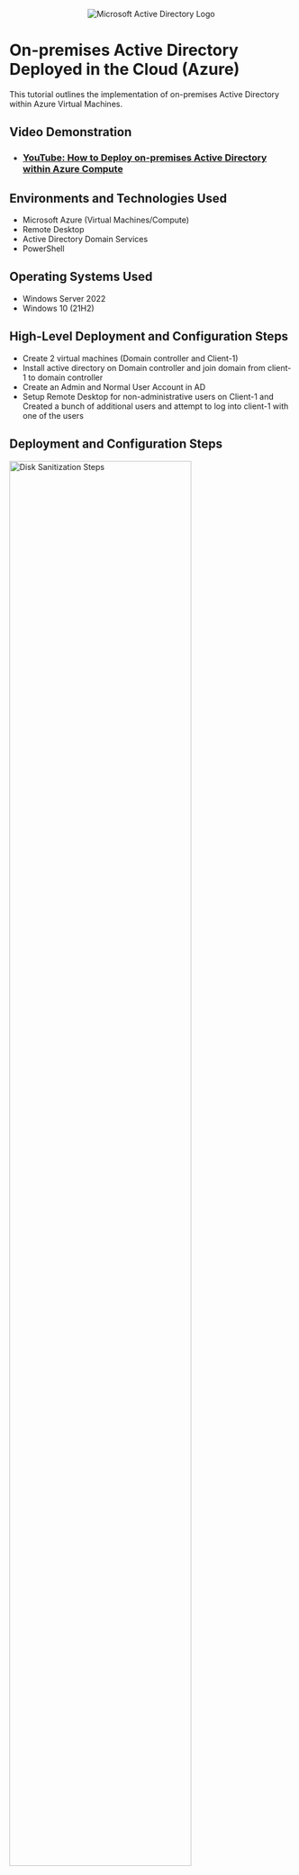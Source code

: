 <p align="center">
<img src="https://i.imgur.com/pU5A58S.png" alt="Microsoft Active Directory Logo"/>
</p>

<h1>On-premises Active Directory Deployed in the Cloud (Azure)</h1>
This tutorial outlines the implementation of on-premises Active Directory within Azure Virtual Machines.<br />


<h2>Video Demonstration</h2>

- ### [YouTube: How to Deploy on-premises Active Directory within Azure Compute](https://www.youtube.com)

<h2>Environments and Technologies Used</h2>

- Microsoft Azure (Virtual Machines/Compute)
- Remote Desktop
- Active Directory Domain Services
- PowerShell

<h2>Operating Systems Used </h2>

- Windows Server 2022
- Windows 10 (21H2)

<h2>High-Level Deployment and Configuration Steps</h2>

- Create 2 virtual machines (Domain controller and Client-1)
- Install active directory on Domain controller and join domain from client-1 to domain controller
- Create an Admin and Normal User Account in AD
- Setup Remote Desktop for non-administrative users on Client-1 and Created a bunch of additional users and attempt to log into client-1 with one of the users


<h2>Deployment and Configuration Steps</h2>

<p>
<img src="https://i.imgur.com/DJmEXEB.png" height="80%" width="80%" alt="Disk Sanitization Steps"/>
</p>
<p>
Created the Domain Controller VM (Windows Server 2022) named “DC-1” and created the Client VM (Windows 10) named “Client-1”. I then Set the Domain Controller’s NIC Private IP address to be static. Ensure that both VMs are in the same Vnet (checked by the topology with Network Watcher)


</p>
<br />

<p>
<img src="https://i.imgur.com/DJmEXEB.png" height="80%" width="80%" alt="Disk Sanitization Steps"/>
</p>
<p>
Login to DC-1 and install Active Directory Domain Services. Promote as a DC: Setup a new forest as mydomain.com. Restart and then log back into DC-1 as user: mydomain.com\labuser From the Azure Portal, set Client-1’s DNS settings to the DC’s Private IP address
From the Azure Portal, restart Client-1. Login to Client-1 (Remote Desktop) as the original local admin (labuser) and join it to the domain (computer will restart). Login to the Domain Controller (Remote Desktop) and verify Client-1 shows up in Active Directory Users and Computers (ADUC) inside the “Computers” container on the root of the domain. Created a new OU named “_CLIENTS” and drag Client-1 into there. 

</p>
<br />

<p>
<img src="https://i.imgur.com/DJmEXEB.png" height="80%" width="80%" alt="Disk Sanitization Steps"/>
</p>
<p>
In Active Directory Users and Computers (ADUC), create an Organizational Unit (OU) called “_EMPLOYEES”
Created a new OU named “_ADMINS”. Created a new employee named “Jane Doe” with the username of “jane_admin”
Add jane_admin to the “Domain Admins” Security Group.Logged out the Remote Desktop connection to DC-1 and log back in as “mydomain.com\jane_admin”
User jane_admin as my admin account. 
</p>
<br />

<p>
<img src="https://i.imgur.com/DJmEXEB.png" height="80%" width="80%" alt="Disk Sanitization Steps"/>
</p>
<p>
Logged into Client-1 as mydomain.com\jane_admin and open system properties. Clicked “Remote Desktop”. Allowed “domain users” access to remote desktop
Logged in to DC-1 as jane_admin. Opened PowerShell_ise as an administrator. Created a new File and paste the contents of the script into it (https://github.com/joshmadakor1/AD_PS/blob/master/Generate-Names-Create-Users.ps1)
Run the script and observed the accounts being created. When finished, open ADUC and observe the accounts in the appropriate OU
attempted to log into Client-1 with one of the accounts.

</p>
<br />
